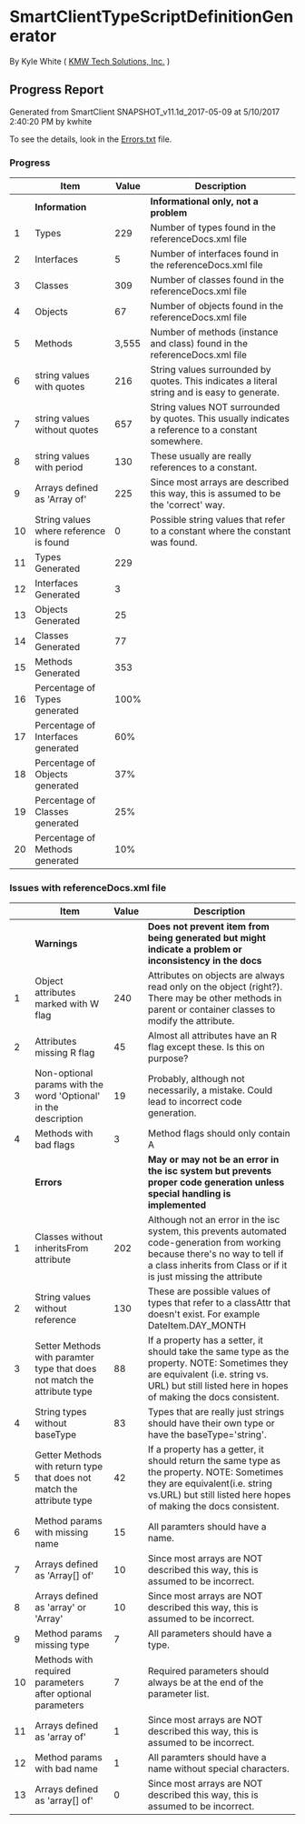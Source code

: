 # SmartClientTypeScriptDefinitionGenerator 

By Kyle White ( [KMW Tech Solutions, Inc.](http://kmwTech.com/) )

## Progress Report
 
Generated from SmartClient SNAPSHOT_v11.1d_2017-05-09 at 5/10/2017 2:40:20 PM by kwhite

To see the details, look in the [Errors.txt](./Errors.txt) file.

### Progress

|   |Item|Value|Description|
|---|--- |---  |---        |
||**Information**||**Informational only, not a problem**|
|1|Types|229|Number of types found in the referenceDocs.xml file|
|2|Interfaces|5|Number of interfaces found in the referenceDocs.xml file|
|3|Classes|309|Number of classes found in the referenceDocs.xml file|
|4|Objects|67|Number of objects found in the referenceDocs.xml file|
|5|Methods|3,555|Number of methods (instance and class) found in the referenceDocs.xml file|
|6|string values with quotes|216|String values surrounded by quotes. This indicates a literal string and is easy to generate.|
|7|string values without quotes|657|String values NOT surrounded by quotes. This usually indicates a reference to a constant somewhere.|
|8|string values with period|130|These usually are really references to a constant.|
|9|Arrays defined as 'Array of'|225|Since most arrays are described this way, this is assumed to be the 'correct' way.|
|10|String values where reference is found|0|Possible string values that refer to a constant where the constant was found.|
|11|Types Generated|229||
|12|Interfaces Generated|3||
|13|Objects Generated|25||
|14|Classes Generated|77||
|15|Methods Generated|353||
|16|Percentage of Types generated|100%||
|17|Percentage of Interfaces generated|60%||
|18|Percentage of Objects generated|37%||
|19|Percentage of Classes generated|25%||
|20|Percentage of Methods generated|10%||


### Issues with referenceDocs.xml file


|   |Item|Value|Description|
|---|--- |---  |---        |
||**Warnings**||**Does not prevent item from being generated but might indicate a problem or inconsistency in the docs**|
|1|Object attributes marked with W flag|240|Attributes on objects are always read only on the object (right?). There may be other methods in parent or container classes to modify the attribute.|
|2|Attributes missing R flag|45|Almost all attributes have an R flag except these. Is this on purpose?|
|3|Non-optional params with the word 'Optional' in the description|19|Probably, although not necessarily, a mistake. Could lead to incorrect code generation.|
|4|Methods with bad flags|3|Method flags should only contain A|
||**Errors**||**May or may not be an error in the isc system but prevents proper code generation unless special handling is implemented**|
|1|Classes without inheritsFrom attribute|202|Although not an error in the isc system, this prevents automated code-generation from working because there's no way to tell if a class inherits from Class or if it is just missing the attribute|
|2|String values without reference|130|These are possible values of types that refer to a classAttr that doesn't exist. For example DateItem.DAY_MONTH|
|3|Setter Methods with paramter type that does not match the attribute type|88|If a property has a setter, it should take the same type as the property. NOTE: Sometimes they are equivalent (i.e. string vs. URL) but still listed here in hopes of making the docs consistent.|
|4|String types without baseType|83|Types that are really just strings should have their own type or have the baseType='string'.|
|5|Getter Methods with return type that does not match the attribute type|42|If a property has a getter, it should return the same type as the property. NOTE: Sometimes they are equivalent(i.e. string vs.URL) but still listed here hopes of making the docs consistent.|
|6|Method params with missing name|15|All paramters should have a name.|
|7|Arrays defined as 'Array[] of'|10|Since most arrays are NOT described this way, this is assumed to be incorrect.|
|8|Arrays defined as 'array' or 'Array'|10|Since most arrays are NOT described this way, this is assumed to be incorrect.|
|9|Method params missing type|7|All parameters should have a type.|
|10|Methods with required parameters after optional parameters|7|Required parameters should always be at the end of the parameter list.|
|11|Arrays defined as 'array of'|1|Since most arrays are NOT described this way, this is assumed to be incorrect.|
|12|Method params with bad name|1|All paramters should have a name without special characters.|
|13|Arrays defined as 'array[] of'|0|Since most arrays are NOT described this way, this is assumed to be incorrect.|
